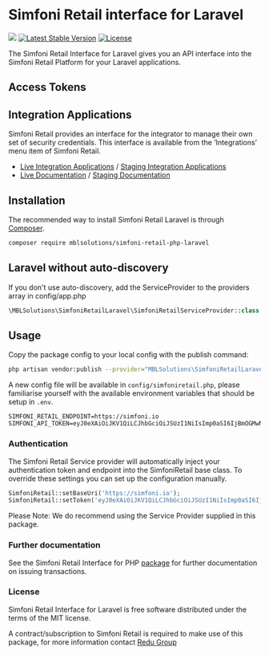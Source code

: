 # Simfoni Retail interface for Laravel


<a href="https://packagist.org/packages/mblsolutions/simfoniretail-php-laravel"><img src="https://github.com/mblsolutions/simfoni-retail-php-laravel/actions/workflows/php.yml/badge.svg"></a>
<a href="https://packagist.org/packages/mblsolutions/simfoniretail-php-laravel"><img src="https://img.shields.io/packagist/v/mblsolutions/simfoniretail-php-laravel" alt="Latest Stable Version"></a>
<a href="https://packagist.org/packages/mblsolutions/simfoniretail-php-laravel"><img src="https://img.shields.io/packagist/l/mblsolutions/simfoniretail-php-laravel" alt="License"></a>


The Simfoni Retail Interface for Laravel gives you an API interface into the Simfoni Retail Platform
for your Laravel applications.

## Access Tokens

## Integration Applications

Simfoni Retail provides an interface for the integrator to manage their own set of security credentials. This interface is
available from the ‘Integrations’ menu item of Simfoni Retail.

- [Live Integration Applications](https://simfoni.io/app/integrations) / [Staging Integration Applications](https://staging.simfoni.io/app/integrations)
- [Live Documentation](https://simfoni.io/app/docs/api/intro) / [Staging Documentation](https://staging.simfoni.io/app/docs/api/intro)

## Installation

The recommended way to install Simfoni Retail Laravel is through [Composer](https://getcomposer.org/).

```bash
composer require mblsolutions/simfoni-retail-php-laravel
```

## Laravel without auto-discovery

If you don't use auto-discovery, add the ServiceProvider to the providers array in config/app.php

```php
\MBLSolutions\SimfoniRetailLaravel\SimfoniRetailServiceProvider::class,
```

## Usage

Copy the package config to your local config with the publish command:

```bash
php artisan vendor:publish --provider="MBLSolutions\SimfoniRetailLaravel\SimfoniRetailServiceProvider"
```

A new config file will be available in `config/simfoniretail.php`, please familiarise yourself with the available
environment variables that should be setup in `.env`.

```dotenv
SIMFONI_RETAIL_ENDPOINT=https://simfoni.io
SIMFONI_API_TOKEN=eyJ0eXAiOiJKV1QiLCJhbGciOiJSUzI1NiIsImp0aSI6IjBmOGMwNDAxZDAy
```````````

### Authentication

The Simfoni Retail Service provider will automatically inject your authentication token and endpoint into the SimfoniRetail
base class. To override these settings you can set up the configuration manually.

```php
SimfoniRetail::setBaseUri('https://simfoni.io');
SimfoniRetail::setToken('eyJ0eXAiOiJKV1QiLCJhbGciOiJSUzI1NiIsImp0aSI6IjBmOGMwNDAxZDAy');
```

Please Note: We do recommend using the Service Provider supplied in this package.

### Further documentation

See the Simfoni Retail Interface for PHP [package](https://github.com/mblsolutions/simfoni-retail-php) for further documentation on issuing transactions.

### License

Simfoni Retail Interface for Laravel is free software distributed under the terms of the MIT license.

A contract/subscription to Simfoni Retail is required to make use of this package, for more information contact 
[Redu Group](mailto:tech@redu.co.uk)